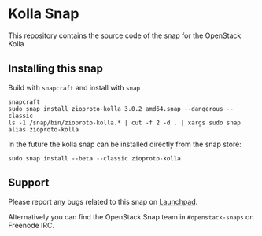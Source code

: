 # Kolla Snap

This repository contains the source code of the snap for the OpenStack Kolla

## Installing this snap

Build with `snapcraft` and install with `snap`

    snapcraft
    sudo snap install zioproto-kolla_3.0.2_amd64.snap --dangerous --classic
    ls -1 /snap/bin/zioproto-kolla.* | cut -f 2 -d . | xargs sudo snap alias zioproto-kolla

In the future the kolla snap can be installed directly from the snap store:

    sudo snap install --beta --classic zioproto-kolla

## Support

Please report any bugs related to this snap on
[Launchpad](https://bugs.launchpad.net/snap-kolla/+filebug).

Alternatively you can find the OpenStack Snap team in `#openstack-snaps`
on Freenode IRC.
